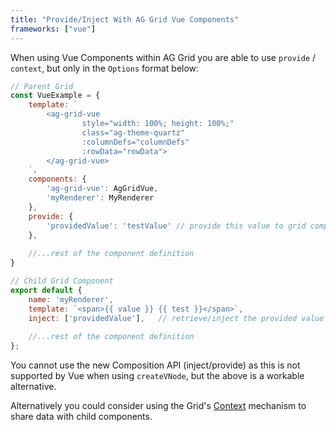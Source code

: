 ```yaml
---
title: "Provide/Inject With AG Grid Vue Components"
frameworks: ["vue"]
---
```


When using Vue Components within AG Grid you are able to use `provide` / `context`, but only in the `Options` format below:

```js
// Parent Grid
const VueExample = {
    template: `
        <ag-grid-vue
                style="width: 100%; height: 100%;"
                class="ag-theme-quartz"
                :columnDefs="columnDefs"
                :rowData="rowData">
        </ag-grid-vue>
    `,
    components: {
        'ag-grid-vue': AgGridVue,
        'myRenderer': MyRenderer
    },
    provide: {
        'providedValue': 'testValue' // provide this value to grid components
    },
 
    //...rest of the component definition
}

// Child Grid Component
export default {
    name: 'myRenderer',
    template: `<span>{{ value }} {{ test }}</span>`,
    inject: ['providedValue'],   // retrieve/inject the provided value
    
    //...rest of the component definition
};
```

You cannot use the new Composition API (inject/provide) as this is not supported by Vue when using `createVNode`, but the above is a workable alternative.

Alternatively you could consider using the Grid's [Context](/context/) mechanism to share data with child components.
